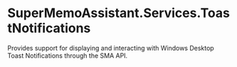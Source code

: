 # SuperMemoAssistant.Services.ToastNotifications
Provides support for displaying and interacting with Windows Desktop Toast Notifications through the SMA API.
